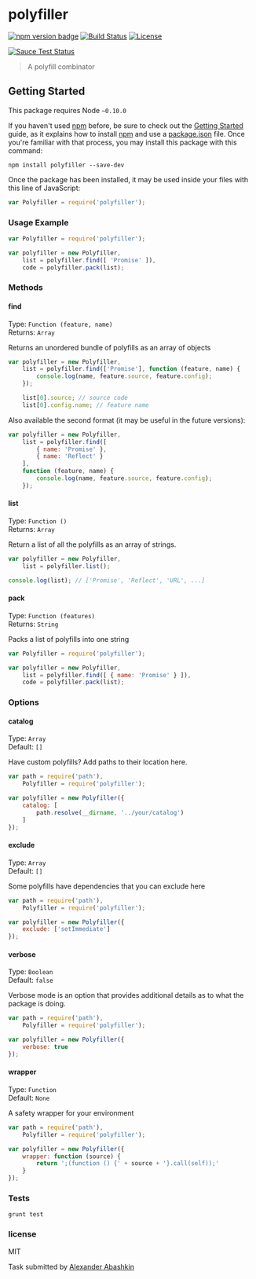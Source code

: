 # polyfiller

[![npm version badge](https://img.shields.io/npm/v/polyfiller.svg)](polyfiller)
[![Build Status](https://travis-ci.org/monolithed/polyfiller.png)](https://travis-ci.org/monolithed/polyfiller)
[![License](https://img.shields.io/badge/license-MIT-brightgreen.svg)](LICENSE.txt)


[![Sauce Test Status](https://saucelabs.com/browser-matrix/monolithed.svg)](https://saucelabs.com/u/monolithed)

> A polyfill combinator

## Getting Started
This package requires Node `~0.10.0`

If you haven't used [npm](https://www.npmjs.com/) before, be sure to check out the [Getting Started](https://nodejs.org/community/) guide, as it explains how to install [npm](https://docs.npmjs.com/getting-started/installing-node) and use a [package.json](https://docs.npmjs.com/files/package.json) file. 
Once you're familiar with that process, you may install this package with this command:

```shell
npm install polyfiller --save-dev
```

Once the package has been installed, it may be used inside your files with this line of JavaScript:

```js
var Polyfiller = require('polyfiller');
```

### Usage Example

```js
var Polyfiller = require('polyfiller');

var polyfiller = new Polyfiller,
	list = polyfiller.find([ 'Promise' ]),
	code = polyfiller.pack(list);
```


### Methods

#### find

Type: `Function (feature, name)` <br />
Returns: `Array`


Returns an unordered bundle of polyfills as an array of objects

```js
var polyfiller = new Polyfiller,
	list = polyfiller.find(['Promise'], function (feature, name) {
		console.log(name, feature.source, feature.config);
	});

	list[0].source; // source code
	list[0].config.name; // feature name
```


Also available the second format (it may be useful in the future versions):

```js
var polyfiller = new Polyfiller,
	list = polyfiller.find([
		{ name: 'Promise' }, 
		{ name: 'Reflect' } 
	],
	function (feature, name) {
		console.log(name, feature.source, feature.config);
	});
```

#### list

Type: `Function ()` <br />
Returns: `Array`

Return a list of all the polyfills as an array of strings.

```js
var polyfiller = new Polyfiller,
	list = polyfiller.list();

console.log(list); // ['Promise', 'Reflect', 'URL', ...]
```

#### pack

Type: `Function (features)` <br />
Returns: `String`

Packs a list of polyfills into one string

```js
var Polyfiller = require('polyfiller');

var polyfiller = new Polyfiller,
	list = polyfiller.find([ { name: 'Promise' } ]),
	code = polyfiller.pack(list);
```


### Options

#### catalog

Type: `Array` <br />
Default: `[]`

Have custom polyfills? Add paths to their location here.

```js
var path = require('path'),
	Polyfiller = require('polyfiller');

var polyfiller = new Polyfiller({
	catalog: [ 
		path.resolve(__dirname, '../your/catalog') 
	]
});
```

#### exclude

Type: `Array` <br />
Default: `[]`

Some polyfills have dependencies that you can exclude here

```js
var path = require('path'),
	Polyfiller = require('polyfiller');

var polyfiller = new Polyfiller({
	exclude: ['setImmediate']
});
```

#### verbose

Type: `Boolean` <br />
Default: `false`

Verbose mode is an option that provides additional details as to what the package is doing.

```js
var path = require('path'),
	Polyfiller = require('polyfiller');

var polyfiller = new Polyfiller({
	verbose: true
});
```

#### wrapper

Type: `Function` <br />
Default: `None`

A safety wrapper for your environment

```js
var path = require('path'),
	Polyfiller = require('polyfiller');

var polyfiller = new Polyfiller({
	wrapper: function (source) {
		return ';(function () {' + source + '}.call(self));'
	}
});
```

### Tests

```
grunt test
```


### license

MIT

Task submitted by [Alexander Abashkin](https://github.com/monolithed)
